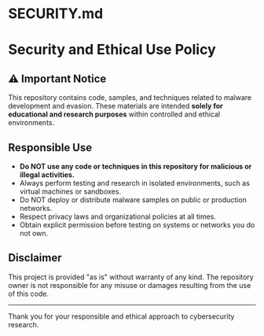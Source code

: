# SECURITY.md

# Security and Ethical Use Policy

## ⚠️ Important Notice

This repository contains code, samples, and techniques related to malware development and evasion. These materials are intended **solely for educational and research purposes** within controlled and ethical environments.

## Responsible Use

- **Do NOT use any code or techniques in this repository for malicious or illegal activities.**
- Always perform testing and research in isolated environments, such as virtual machines or sandboxes.
- Do NOT deploy or distribute malware samples on public or production networks.
- Respect privacy laws and organizational policies at all times.
- Obtain explicit permission before testing on systems or networks you do not own.


## Disclaimer

This project is provided "as is" without warranty of any kind. The repository owner is not responsible for any misuse or damages resulting from the use of this code.

---

Thank you for your responsible and ethical approach to cybersecurity research.
